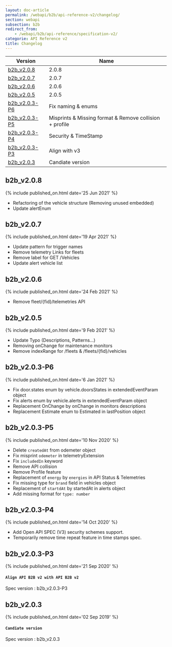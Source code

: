 ```yaml
---
layout: doc-article
permalink: /webapi/b2b/api-reference-v2/changelog/
section: webapi
subsection: b2b
redirect_from: 
    - /webapi/b2b/api-reference/specification-v2/
categorie: API Reference v2
title: Changelog
---
```



Version|Name
-|-
[b2b_v2.0.8](#b2b_v208) | 2.0.8
[b2b_v2.0.7](#b2b_v207) | 2.0.7
[b2b_v2.0.6](#b2b_v206) | 2.0.6
[b2b_v2.0.5](#b2b_v205) | 2.0.5
[b2b_v2.0.3-P6](#b2b_v203-p6) | Fix naming & enums
[b2b_v2.0.3-P5](#b2b_v203-p5) | Misprints & Missing format & Remove collision + profile 
[b2b_v2.0.3-P4](#b2b_v203-p4) | Security & TimeStamp
[b2b_v2.0.3-P3](#b2b_v203-p3) | Align with v3
[b2b_v2.0.3](#b2b_v203) | Candiate version

## b2b_v2.0.8

{% include published_on.html date='25 Jun 2021' %}

- Refactoring of the vehicle structure (Removing unused embedded)
- Update alertEnum

## b2b_v2.0.7

{% include published_on.html date='19 Apr 2021' %}

- Update pattern for trigger names
- Remove telemetry Links for fleets
- Remove label for GET /Vehicles
- Update alert vehicle list

## b2b_v2.0.6

{% include published_on.html date='24 Feb 2021' %}

- Remove fleet/{fid}/telemetries API

## b2b_v2.0.5

{% include published_on.html date='9 Feb 2021' %}


- Update Typo (Descriptions, Patterns...)
- Removing onChange for maintenance monitors
- Remove indexRange for /fleets & /fleets/{fid}/vehicles


## b2b_v2.0.3-P6

{% include published_on.html date='6 Jan 2021' %}


- Fix door.states enum by vehicle.doorsStates in extendedEventParam object
- Fix alerts enum by vehicle.alerts in extendedEventParam object
- Replacement OnChange by onChange in monitors descriptions
- Replacement Estimate enum to Estimated in lastPosition object



## b2b_v2.0.3-P5

{% include published_on.html date='10 Nov 2020' %}


- Delete `createdAt` from odemeter object
- Fix misprint `odemeter` in telemetryExtension
- Fix `includedIn` keyword
- Remove API collision
- Remove Profile feature
- Replacement of `energy` by `energies` in API Status & Telemetries
- Fix missing type for `brand` field in vehicles object
- Replacement of `startdAt` by startedAt in alerts object
- Add missing format for `type: number`


## b2b_v2.0.3-P4

{% include published_on.html date='14 Oct 2020' %}

- Add Open API SPEC (V3) security schemes support.
- Temporarily remove time repeat feature in time stamps spec.


## b2b_v2.0.3-P3

{% include published_on.html date='21 Sep 2020' %}

#### `Align API B2B v2 with API B2B v2`
Spec version : b2b_v2.0.3-P3


## b2b_v2.0.3

{% include published_on.html date='02 Sep 2019' %}


#### `Candiate version`
Spec version : b2b_v2.0.3


